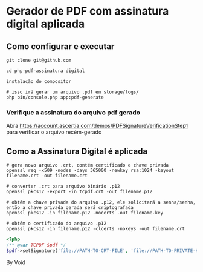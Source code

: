 # Gerador de PDF com assinatura digital aplicada


## Como configurar e executar

```
git clone git@github.com

cd php-pdf-assinatura digital

instalação do compositor

# isso irá gerar um arquivo .pdf em storage/logs/
php bin/console.php app:pdf-generate
```

### Verifique a assinatura do arquivo pdf gerado

Abra https://account.ascertia.com/demos/PDFSignatureVerificationStep1 para verificar o arquivo recém-gerado



## Como a Assinatura Digital é aplicada

```
# gera novo arquivo .crt, contém certificado e chave privada
openssl req -x509 -nodes -days 365000 -newkey rsa:1024 -keyout filename.crt -out filename.crt

# converter .crt para arquivo binário .p12
openssl pkcs12 -export -in tcpdf.crt -out filename.p12

# obtém a chave privada do arquivo .p12, ele solicitará a senha/senha, então a chave privada gerada será criptografada
openssl pkcs12 -in filename.p12 -nocerts -out filename.key

# obtém o certificado do arquivo .p12
openssl pkcs12 -in filename.p12 -clcerts -nokeys -out filename.crt
```

```php
<?php
/** @var TCPDF $pdf */
$pdf->setSignature('file://PATH-TO-CRT-FILE', 'file://PATH-TO-PRIVATE-KEY-FILE', 'PRIVATE-KEY-FILE-PASSPHRASE', '', 2 , $info);
```

By Void
